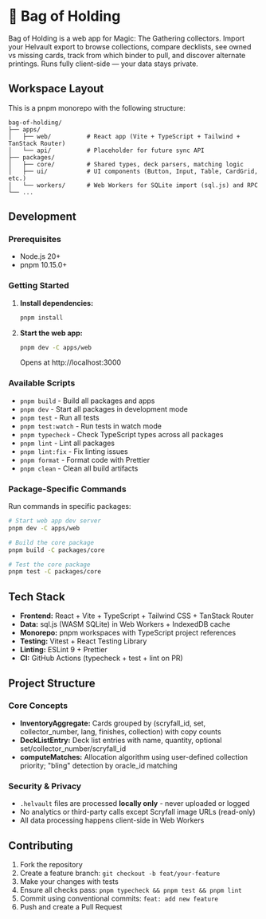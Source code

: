 # 🎒 Bag of Holding

Bag of Holding is a web app for Magic: The Gathering collectors. Import your Helvault export to browse collections, compare decklists, see owned vs missing cards, track from which binder to pull, and discover alternate printings. Runs fully client-side — your data stays private.

## Workspace Layout

This is a pnpm monorepo with the following structure:

```
bag-of-holding/
├── apps/
│   ├── web/          # React app (Vite + TypeScript + Tailwind + TanStack Router)
│   └── api/          # Placeholder for future sync API
├── packages/
│   ├── core/         # Shared types, deck parsers, matching logic
│   ├── ui/           # UI components (Button, Input, Table, CardGrid, etc.)
│   └── workers/      # Web Workers for SQLite import (sql.js) and RPC
└── ...
```

## Development

### Prerequisites

- Node.js 20+
- pnpm 10.15.0+

### Getting Started

1. **Install dependencies:**
   ```bash
   pnpm install
   ```

2. **Start the web app:**
   ```bash
   pnpm dev -C apps/web
   ```
   Opens at http://localhost:3000

### Available Scripts

- `pnpm build` - Build all packages and apps
- `pnpm dev` - Start all packages in development mode
- `pnpm test` - Run all tests
- `pnpm test:watch` - Run tests in watch mode
- `pnpm typecheck` - Check TypeScript types across all packages
- `pnpm lint` - Lint all packages
- `pnpm lint:fix` - Fix linting issues
- `pnpm format` - Format code with Prettier
- `pnpm clean` - Clean all build artifacts

### Package-Specific Commands

Run commands in specific packages:

```bash
# Start web app dev server
pnpm dev -C apps/web

# Build the core package
pnpm build -C packages/core

# Test the core package
pnpm test -C packages/core
```

## Tech Stack

- **Frontend:** React + Vite + TypeScript + Tailwind CSS + TanStack Router
- **Data:** sql.js (WASM SQLite) in Web Workers + IndexedDB cache
- **Monorepo:** pnpm workspaces with TypeScript project references
- **Testing:** Vitest + React Testing Library
- **Linting:** ESLint 9 + Prettier
- **CI:** GitHub Actions (typecheck + test + lint on PR)

## Project Structure

### Core Concepts

- **InventoryAggregate:** Cards grouped by (scryfall_id, set, collector_number, lang, finishes, collection) with copy counts
- **DeckListEntry:** Deck list entries with name, quantity, optional set/collector_number/scryfall_id
- **computeMatches:** Allocation algorithm using user-defined collection priority; "bling" detection by oracle_id matching

### Security & Privacy

- `.helvault` files are processed **locally only** - never uploaded or logged
- No analytics or third-party calls except Scryfall image URLs (read-only)
- All data processing happens client-side in Web Workers

## Contributing

1. Fork the repository
2. Create a feature branch: `git checkout -b feat/your-feature`
3. Make your changes with tests
4. Ensure all checks pass: `pnpm typecheck && pnpm test && pnpm lint`
5. Commit using conventional commits: `feat: add new feature`
6. Push and create a Pull Request
